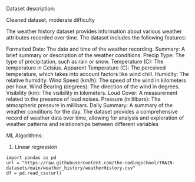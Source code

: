 Dataset description:

Cleaned dataset, moderate difficulty

The weather history dataset provides information about various weather attributes recorded over time. The dataset includes the following features:

Formatted Date: The date and time of the weather recording.
Summary: A brief summary or description of the weather conditions.
Precip Type: The type of precipitation, such as rain or snow.
Temperature (C): The temperature in Celsius.
Apparent Temperature (C): The perceived temperature, which takes into account factors like wind chill.
Humidity: The relative humidity.
Wind Speed (km/h): The speed of the wind in kilometers per hour.
Wind Bearing (degrees): The direction of the wind in degrees.
Visibility (km): The visibility in kilometers.
Loud Cover: A measurement related to the presence of loud noises.
Pressure (millibars): The atmospheric pressure in millibars.
Daily Summary: A summary of the weather conditions for the day.
The dataset provides a comprehensive record of weather data over time, allowing for analysis and exploration of weather patterns and relationships between different variables

ML Algorithms:
1. Linear regression

```
import pandas as pd
url = "https://raw.githubusercontent.com/the-codingschool/TRAIN-datasets/main/weather_history/weatherHistory.csv"
df = pd.read_csv(url)
```
